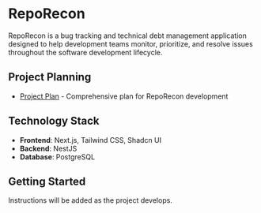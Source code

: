 # RepoRecon

RepoRecon is a bug tracking and technical debt management application designed to help development teams monitor, prioritize, and resolve issues throughout the software development lifecycle.

## Project Planning

- [Project Plan](PROJECT_PLAN.md) - Comprehensive plan for RepoRecon development

## Technology Stack

- **Frontend**: Next.js, Tailwind CSS, Shadcn UI
- **Backend**: NestJS
- **Database**: PostgreSQL

## Getting Started

Instructions will be added as the project develops.
